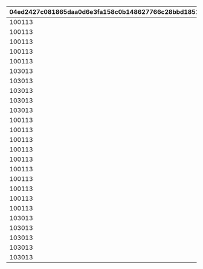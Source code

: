|04ed2427c081865daa0d6e3fa158c0b148627766c28bbd1851bd202e8e85effa|189fbc17f5465e62ca807bb1246b6b70c8d987371191ace04ef395c4c8939e23|5aff0c79b9668b6e9db522672c8815252449b7af59287c85e64b9394630b9bef|4d8c8b67af0ab98c194e7210a3c044a8abb77bfb60db2670df25a025a160a6c9|bb5c1562e9d99a36dda94f1d36418999a5d5530830de91b3304ba4935bf124f3|1bc4991ec5090ad1dd531b48685731c53525764ff7453954574afae067115616|9cadc69e32bd7024ae39944142283d200d53fb343ec72e64f56847ddb439815e|e64eff59af2d37f072374a6fd4fa3c16ddfbfc5677cdd1f87b861d9800b3d0f1|c572e0b0109b738c04d3d4c22fd7eec5c4053a55e82e9c81b77fc978d41c0440|028674780198fed1c06967fbfcddd214489bcc61ca186573ed2e49116b3fc496|1f89434244e90767651b9331c7e70dd2637977f14fa40087bd87b178b491789e|f101707a396c0b1da7bed8781936cbe8baea016ef37b913424cb707cabc3361c|97d7bab760642f186edd40c899a2d73c56d3203021a45c55fe0f3cd92baa3a26|546fd451f949ee1f5089f0802941e389984490c7f9730a0de3df7d1bc085bf9d|42a417d798f4d64c02a540c6f42fca8d6491882b3dbcdb2c9a6cea54e423ec2c|
| --- | --- | --- | --- | --- | --- | --- | --- | --- | --- | --- | --- | --- | --- | --- |
|100113|1|bgm_M57|701000101|EASY|110001|1|90|100113|0|0|1|bgm_M57|0|90110001|
|100113|1|bgm_M57|701000102|NORMAL|110001|1|90|100113|0|0|2|bgm_M57|0|90110002|
|100113|1|bgm_M57|701000103|HARD|110001|1|90|100113|0|0|3|bgm_M57|0|90110003|
|100113|1|bgm_M57|701000104|VERY HARD|110001|1|90|100113|0|0|4|bgm_M57|0|90110004|
|100113|1|bgm_M57|701000105|EXTREME|110001|1|90|100113|0|0|5|bgm_M57|0|90110005|
|103013|1|bgm_M169|701000201|EASY|120001|2|90|103013|0|0|1|bgm_M169|0|90120001|
|103013|1|bgm_M169|701000202|NORMAL|120001|2|90|103013|0|0|2|bgm_M169|0|90120002|
|103013|1|bgm_M169|701000203|HARD|120001|2|90|103013|0|0|3|bgm_M169|0|90120003|
|103013|1|bgm_M169|701000204|VERY HARD|120001|2|90|103013|0|0|4|bgm_M169|0|90120004|
|103013|1|bgm_M169|701000205|EXTREME|120001|2|90|103013|0|0|5|bgm_M169|0|90120005|
|100113|1|bgm_M64|701000301|EASY|130001|3|90|100113|0|0|1|bgm_M64|0|90130001|
|100113|1|bgm_M64|701000302|NORMAL|130001|3|90|100113|0|0|2|bgm_M64|0|90130002|
|100113|1|bgm_M64|701000303|HARD|130001|3|90|100113|0|0|3|bgm_M64|0|90130003|
|100113|1|bgm_M64|701000304|VERY HARD|130001|3|90|100113|0|0|4|bgm_M64|0|90130004|
|100113|1|bgm_M64|701000305|EXTREME|130001|3|90|100113|0|0|5|bgm_M64|0|90130005|
|100113|1|bgm_M07|701000401|EASY|140001|4|90|100113|0|0|1|bgm_M07|0|90140001|
|100113|1|bgm_M07|701000402|NORMAL|140001|4|90|100113|0|0|2|bgm_M07|0|90140002|
|100113|1|bgm_M07|701000403|HARD|140001|4|90|100113|0|0|3|bgm_M07|0|90140003|
|100113|1|bgm_M07|701000404|VERY HARD|140001|4|90|100113|0|0|4|bgm_M07|0|90140004|
|100113|1|bgm_M07|701000405|EXTREME|140001|4|90|100113|0|0|5|bgm_M07|0|90140005|
|103013|1|bgm_M170|701000501|EASY|150001|5|90|103013|0|0|1|bgm_M170|0|90150001|
|103013|1|bgm_M170|701000502|NORMAL|150001|5|90|103013|0|0|2|bgm_M170|0|90150002|
|103013|1|bgm_M170|701000503|HARD|150001|5|90|103013|0|0|3|bgm_M170|0|90150003|
|103013|1|bgm_M170|701000504|VERY HARD|150001|5|90|103013|0|0|4|bgm_M170|0|90150004|
|103013|1|bgm_M170|701000505|EXTREME|150001|5|90|103013|0|0|5|bgm_M170|0|90150005|